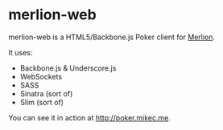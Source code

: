 # merlion-web

merlion-web is a HTML5/Backbone.js Poker client for [Merlion](https://github.com/mcartmell/merlion).

It uses:

* Backbone.js & Underscore.js
* WebSockets
* SASS
* Sinatra (sort of)
* Slim (sort of)

You can see it in action at http://poker.mikec.me.
